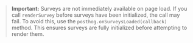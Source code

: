 > **Important:** Surveys are not immediately available on page load. If you call `renderSurvey` before surveys have been initialized, the call may fail. To avoid this, use the `posthog.onSurveysLoaded(callback)` method. This ensures surveys are fully initialized before attempting to render them.